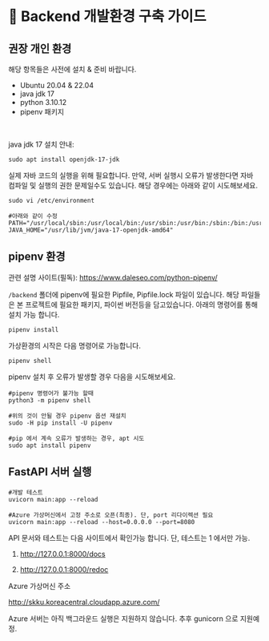 # 📌 Backend 개발환경 구축 가이드

## 권장 개인 환경
해당 항목들은 사전에 설치 & 준비 바랍니다.

- Ubuntu 20.04 & 22.04
- java jdk 17
- python 3.10.12
- pipenv 패키지

<br>

java jdk 17 설치 안내:
```
sudo apt install openjdk-17-jdk
```
실제 자바 코드의 실행을 위해 필요합니다.
만약, 서버 실행시 오류가 발생한다면 자바 컴파일 및 실행의 권한 문제일수도 있습니다. 해당 경우에는 아래와 같이 시도해보세요.

```
sudo vi /etc/environment
```
```
#아래와 같이 수정
PATH="/usr/local/sbin:/usr/local/bin:/usr/sbin:/usr/bin:/sbin:/bin:/usr/games:/usr/local/games:/snap/bin"
JAVA_HOME="/usr/lib/jvm/java-17-openjdk-amd64"
```

## pipenv 환경
관련 설명 사이트(필독): https://www.daleseo.com/python-pipenv/

`/backend` 폴더에 pipenv에 필요한 Pipfile, Pipfile.lock 파일이 있습니다.
해당 파일들은 본 프로젝트에 필요한 패키지, 파이썬 버전등을 담고있습니다. 아래의 명령어를 통해 설치 가능 합니다.
```
pipenv install
```
가상환경의 시작은 다음 명령어로 가능합니다.
```
pipenv shell
```

pipenv 설치 후 오류가 발생할 경우 다음을 시도해보세요.
```
#pipenv 명령어가 불가능 할때
python3 -m pipenv shell
```
```
#위의 것이 안될 경우 pipenv 옵션 재설치
sudo -H pip install -U pipenv
```
```
#pip 에서 계속 오류가 발생하는 경우, apt 시도
sudo apt install pipenv
```
 

## FastAPI 서버 실행
```
#개발 테스트
uvicorn main:app --reload
```
```
#Azure 가상머신에서 고정 주소로 오픈(최종). 단, port 리다이렉션 필요
uvicorn main:app --reload --host=0.0.0.0 --port=8080
```

API 문서와 테스트는 다음 사이트에서 확인가능 합니다.
단, 테스트는 1 에서만 가능.

1. http://127.0.0.1:8000/docs

2. http://127.0.0.1:8000/redoc

Azure 가상머신 주소

http://skku.koreacentral.cloudapp.azure.com/

Azure 서버는 아직 백그라운드 실행은 지원하지 않습니다. 추후 gunicorn 으로 지원예정.
